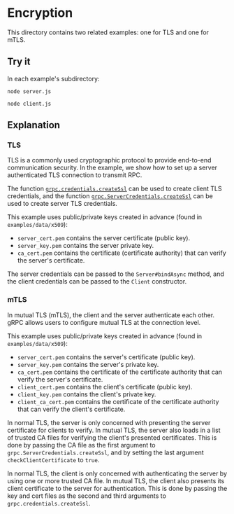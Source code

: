 # Encryption

This directory contains two related examples: one for TLS and one for mTLS.

## Try it

In each example's subdirectory:

```
node server.js
```

```
node client.js
```

## Explanation

### TLS

TLS is a commonly used cryptographic protocol to provide end-to-end communication security. In the example, we show how to set up a server authenticated TLS connection to transmit RPC.

The function [`grpc.credentials.createSsl`](https://grpc.github.io/grpc/node/grpc.credentials.html#.createSsl__anchor) can be used to create client TLS credentials, and the function [`grpc.ServerCredentials.createSsl`](https://grpc.github.io/grpc/node/grpc.ServerCredentials.html#.createSsl__anchor) can be used to create server TLS credentials.

This example uses public/private keys created in advance (found in `examples/data/x509`):

 - `server_cert.pem` contains the server certificate (public key).
 - `server_key.pem` contains the server private key.
 - `ca_cert.pem` contains the certificate (certificate authority) that can verify the server's certificate.

The server credentials can be passed to the `Server#bindAsync` method, and the client credentials can be passed to the `Client` constructor.

### mTLS

In mutual TLS (mTLS), the client and the server authenticate each other. gRPC allows users to configure mutual TLS at the connection level.

This example uses public/private keys created in advance (found in `examples/data/x509`):

 - `server_cert.pem` contains the server's certificate (public key).
 - `server_key.pem` contains the server's private key.
 - `ca_cert.pem` contains the certificate of the certificate authority that can verify the server's certificate.
 - `client_cert.pem` contains the client's certificate (public key).
 - `client_key.pem` contains the client's private key.
 - `client_ca_cert.pem` contains the certificate of the certificate authority that can verify the client's certificate.

In normal TLS, the server is only concerned with presenting the server certificate for clients to verify. In mutual TLS, the server also loads in a list of trusted CA files for verifying the client's presented certificates. This is done by passing the CA file as the first argument to `grpc.ServerCredentials.createSsl`, and by setting the last argument `checkClientCertificate` to `true`.

In normal TLS, the client is only concerned with authenticating the server by using one or more trusted CA file. In mutual TLS, the client also presents its client certificate to the server for authentication. This is done by passing the key and cert files as the second and third arguments to `grpc.credentials.createSsl`.

